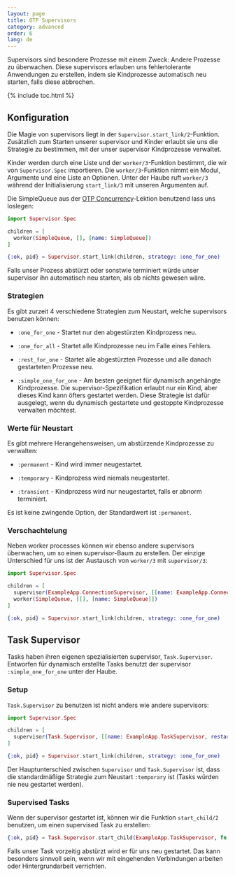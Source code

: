 ```yaml
---
layout: page
title: OTP Supervisors
category: advanced
order: 6
lang: de
---
```


Supervisors sind besondere Prozesse mit einem Zweck: Andere Prozesse zu überwachen. Diese supervisors erlauben uns fehlertolerante Anwendungen zu erstellen, indem sie Kindprozesse automatisch neu starten, falls diese abbrechen.

{% include toc.html %}

## Konfiguration

Die Magie von supervisors liegt in der `Supervisor.start_link/2`-Funktion. Zusätzlich zum Starten unserer supervisor und Kinder erlaubt sie uns die Strategie zu bestimmen, mit der unser supervisor Kindprozesse verwaltet.

Kinder werden durch eine Liste und der `worker/3`-Funktion bestimmt, die wir von `Supervisor.Spec` importieren.  Die `worker/3`-Funktion nimmt ein Modul, Argumente und eine Liste an Optionen. Unter der Haube ruft `worker/3` während der Initialisierung `start_link/3` mit unseren Argumenten auf.

Die SimpleQueue aus der [OTP Concurrency](../../advanced/otp-concurrency)-Lektion benutzend lass uns loslegen:

```elixir
import Supervisor.Spec

children = [
  worker(SimpleQueue, [], [name: SimpleQueue])
]

{:ok, pid} = Supervisor.start_link(children, strategy: :one_for_one)
```

Falls unser Prozess abstürzt oder sonstwie terminiert würde unser supervisor ihn automatisch neu starten, als ob nichts gewesen wäre.

### Strategien

Es gibt zurzeit 4 verschiedene Strategien zum Neustart, welche supervisors benutzen können:

+ `:one_for_one` - Startet nur den abgestürzten Kindprozess neu.

+ `:one_for_all` - Startet alle Kindprozesse neu im Falle eines Fehlers.

+ `:rest_for_one` - Startet alle abgestürzten Prozesse und alle danach gestarteten Prozesse neu.

+ `:simple_one_for_one` - Am besten geeignet für dynamisch angehängte Kindprozesse. Die supervisor-Spezifikation erlaubt nur ein Kind, aber dieses Kind kann öfters gestartet werden. Diese Strategie ist dafür ausgelegt, wenn du dynamisch gestartete und gestoppte Kindprozesse verwalten möchtest.

### Werte für Neustart

Es gibt mehrere Herangehensweisen, um abstürzende Kindprozesse zu verwalten:

+ `:permanent` - Kind wird immer neugestartet.

+ `:temporary` - Kindprozess wird niemals neugestartet.

+ `:transient` - Kindprozess wird nur neugestartet, falls er abnorm terminiert.

Es ist keine zwingende Option, der Standardwert ist `:permanent`.

### Verschachtelung

Neben worker processes können wir ebenso andere supervisors überwachen, um so einen supervisor-Baum zu erstellen. Der einzige Unterschied für uns ist der Austausch von `worker/3` mit `supervisor/3`:

```elixir
import Supervisor.Spec

children = [
  supervisor(ExampleApp.ConnectionSupervisor, [[name: ExampleApp.ConnectionSupervisor]]),
  worker(SimpleQueue, [[], [name: SimpleQueue]])
]

{:ok, pid} = Supervisor.start_link(children, strategy: :one_for_one)
```

## Task Supervisor

Tasks haben ihren eigenen spezialisierten supervisor, `Task.Supervisor`. Entworfen für dynamisch erstellte Tasks benutzt der supervisor `:simple_one_for_one` unter der Haube.

### Setup

`Task.Supervisor` zu benutzen ist nicht anders wie andere supervisors:

```elixir
import Supervisor.Spec

children = [
  supervisor(Task.Supervisor, [[name: ExampleApp.TaskSupervisor, restart: :transient]]),
]

{:ok, pid} = Supervisor.start_link(children, strategy: :one_for_one)
```

Der Hauptunterschied zwischen `Supervisor` und `Task.Supervisor` ist, dass die standardmäßige Strategie zum Neustart `:temporary` ist (Tasks würden nie neu gestartet werden).

### Supervised Tasks

Wenn der supervisor gestartet ist, können wir die Funktion `start_child/2` benutzen, um einen supervised Task zu erstellen:

```elixir
{:ok, pid} = Task.Supervisor.start_child(ExampleApp.TaskSupervisor, fn -> background_work end)
```

Falls unser Task vorzeitig abstürzt wird er für uns neu gestartet. Das kann besonders sinnvoll sein, wenn wir mit eingehenden Verbindungen arbeiten oder Hintergrundarbeit verrichten.
